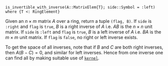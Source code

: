```
is_invertible_with_inverse(A::MatrixElem{T}; side::Symbol = :left) where {T <: RingElement}
```

Given an $n \times m$ matrix $A$ over a ring, return a tuple `(flag, B)`. If `side` is `:right` and `flag` is `true`, $B$ is a right inverse of $A$ i.e. $A B$ is the $n \times n$ unit matrix. If `side` is `:left` and `flag` is `true`, $B$ is a left inverse of $A$ i.e. $B A$ is the $m \times m$ unit matrix. If `flag` is `false`, no right or left inverse exists.

To get the space of all inverses, note that if $B$ and $C$ are both right inverses, then $A (B - C) = 0$, and similar for left inverses. Hence from one inverse one can find all by making suitable use of [`kernel`](@ref).
